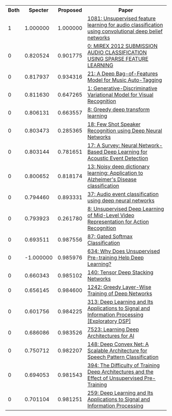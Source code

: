 <html><table><tr>
<th>Both</th>
<th>Specter</th>
<th>Proposed</th>
<th>Paper</th>
</tr>
<tr>
<td>1</td>
<td>1.000000</td>
<td>1.000000</td>
<td><a href="https://www.semanticscholar.org/paper/bf38dfb13352449b965c08282b66d3ffc5a0539f">1081: Unsupervised feature learning for audio classification using convolutional deep belief networks</a></td>
</tr>
<tr>
<td>0</td>
<td>0.820524</td>
<td>0.901775</td>
<td><a href="https://www.semanticscholar.org/paper/98e4c1325441560adc2d726db77c2d99935b7c2d">0: MIREX 2012 SUBMISSION AUDIO CLASSIFICATION USING SPARSE FEATURE LEARNING</a></td>
</tr>
<tr>
<td>0</td>
<td>0.817937</td>
<td>0.934316</td>
<td><a href="https://www.semanticscholar.org/paper/c65ae411493f4d09a6a426ca2887533c075ee038">21: A Deep Bag-of-Features Model for Music Auto-Tagging</a></td>
</tr>
<tr>
<td>0</td>
<td>0.811630</td>
<td>0.647265</td>
<td><a href="https://www.semanticscholar.org/paper/06f7d6d1aaec4a5124c0585917e241dd45be5405">1: Generative-Discriminative Variational Model for Visual Recognition</a></td>
</tr>
<tr>
<td>0</td>
<td>0.806131</td>
<td>0.663557</td>
<td><a href="https://www.semanticscholar.org/paper/cc46c2f0648171ec369643a6646c873d852c66e9">8: Greedy deep transform learning</a></td>
</tr>
<tr>
<td>0</td>
<td>0.803473</td>
<td>0.285365</td>
<td><a href="https://www.semanticscholar.org/paper/acc405806229912e9723c55bf61dc1d34059f5d1">18: Few Shot Speaker Recognition using Deep Neural Networks</a></td>
</tr>
<tr>
<td>0</td>
<td>0.803144</td>
<td>0.781651</td>
<td><a href="https://www.semanticscholar.org/paper/c62fe70dcb4faf0734ef62a648781665a1a33d3d">17: A Survey: Neural Network-Based Deep Learning for Acoustic Event Detection</a></td>
</tr>
<tr>
<td>0</td>
<td>0.800652</td>
<td>0.818174</td>
<td><a href="https://www.semanticscholar.org/paper/95cc2db22b7338a1055593dc987ccd774ad12462">13: Noisy deep dictionary learning: Application to Alzheimer's Disease classification</a></td>
</tr>
<tr>
<td>0</td>
<td>0.794460</td>
<td>0.893331</td>
<td><a href="https://www.semanticscholar.org/paper/2c3199b195cce6089b98658eb49e7d9cf84a5470">37: Audio event classification using deep neural networks</a></td>
</tr>
<tr>
<td>0</td>
<td>0.793923</td>
<td>0.261780</td>
<td><a href="https://www.semanticscholar.org/paper/f72405e74c3c4f962c4821bf5f34b9106009801c">8: Unsupervised Deep Learning of Mid-Level Video Representation for Action Recognition</a></td>
</tr>
<tr>
<td>0</td>
<td>0.693511</td>
<td>0.987556</td>
<td><a href="https://www.semanticscholar.org/paper/1ca4f8711e0c5ac77a7dfd8e5916d9d4e4268719">87: Gated Softmax Classification</a></td>
</tr>
<tr>
<td>0</td>
<td>-1.000000</td>
<td>0.985976</td>
<td><a href="https://www.semanticscholar.org/paper/97474c55c834584b71f006557aed70e09eb6eb47">634: Why Does Unsupervised Pre-training Help Deep Learning?</a></td>
</tr>
<tr>
<td>0</td>
<td>0.660343</td>
<td>0.985102</td>
<td><a href="https://www.semanticscholar.org/paper/172cee24e7190eeb92f544ed63b24096329e2381">140: Tensor Deep Stacking Networks</a></td>
</tr>
<tr>
<td>0</td>
<td>0.656145</td>
<td>0.984600</td>
<td><a href="https://www.semanticscholar.org/paper/43c8a545f7166659e9e21c88fe234e0323855216">1242: Greedy Layer-Wise Training of Deep Networks</a></td>
</tr>
<tr>
<td>0</td>
<td>0.601756</td>
<td>0.984225</td>
<td><a href="https://www.semanticscholar.org/paper/4c2fedecddcae64514ad99b7301ad6e04654f10d">313: Deep Learning and Its Applications to Signal and Information Processing [Exploratory DSP]</a></td>
</tr>
<tr>
<td>0</td>
<td>0.686086</td>
<td>0.983526</td>
<td><a href="https://www.semanticscholar.org/paper/e60ff004dde5c13ec53087872cfcdd12e85beb57">7523: Learning Deep Architectures for AI</a></td>
</tr>
<tr>
<td>0</td>
<td>0.750712</td>
<td>0.982207</td>
<td><a href="https://www.semanticscholar.org/paper/93ba5b6a6d983c618d324e05086698ba43bf127a">148: Deep Convex Net: A Scalable Architecture for Speech Pattern Classification</a></td>
</tr>
<tr>
<td>0</td>
<td>0.694053</td>
<td>0.981543</td>
<td><a href="https://www.semanticscholar.org/paper/ccf415df5a83b343dae261286d29a40e8b80e6c6">394: The Difficulty of Training Deep Architectures and the Effect of Unsupervised Pre-Training</a></td>
</tr>
<tr>
<td>0</td>
<td>0.701104</td>
<td>0.981251</td>
<td><a href="https://www.semanticscholar.org/paper/404f4095b86b12e2dd33a79fbb737171783ba955">259: Deep Learning and Its Applications to Signal and Information Processing</a></td>
</tr>
</table></html>
